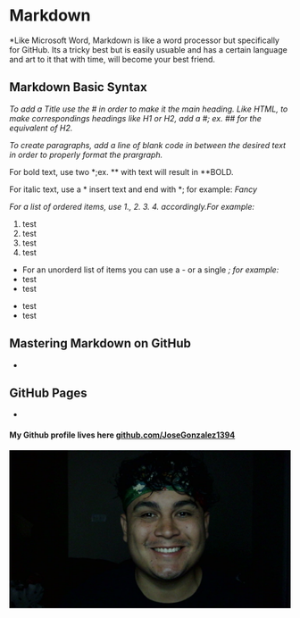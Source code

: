# Markdown

*Like Microsoft Word, Markdown is like a word processor but specifically for GitHub. Its a tricky best but is easily usuable and has a certain language and art to it that with time, will become your best friend.  


## Markdown Basic Syntax

*To add a Title use the # in order to make it the main heading. Like HTML, to make correspondings headings like H1 or H2, add a #; ex. ## for the equivalent of H2.* 

*To create paragraphs, add a line of blank code in between the desired text in order to properly format the prargraph.*

For bold text, use two *;ex. ** with text will result in **BOLD.

For italic text, use a * insert text and end with *; for example: 
*Fancy*

*For a list of ordered items, use 1., 2. 3. 4. accordingly.For example:* 
1. test 
2. test 
3. test 
4. test

* For an unorderd list of items you can use a - or a single *; for example:*
* test 
* test 
- test 
- test 


## Mastering Markdown on GitHub

*


## GitHub Pages

*


#### My Github profile lives here [github.com/JoseGonzalez1394](https://github.com/JoseGonzalez1394)

![](/WIN_20220627_05_31_26_Pro.jpg)
